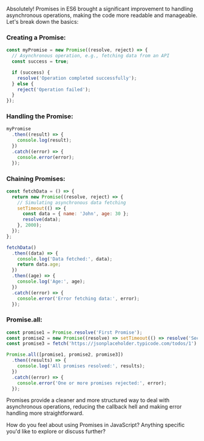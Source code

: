 Absolutely! Promises in ES6 brought a significant improvement to handling asynchronous operations, making the code more readable and manageable. Let's break down the basics:

### Creating a Promise:

```javascript
const myPromise = new Promise((resolve, reject) => {
  // Asynchronous operation, e.g., fetching data from an API
  const success = true;

  if (success) {
    resolve('Operation completed successfully');
  } else {
    reject('Operation failed');
  }
});
```

### Handling the Promise:

```javascript
myPromise
  .then((result) => {
    console.log(result);
  })
  .catch((error) => {
    console.error(error);
  });
```

### Chaining Promises:

```javascript
const fetchData = () => {
  return new Promise((resolve, reject) => {
    // Simulating asynchronous data fetching
    setTimeout(() => {
      const data = { name: 'John', age: 30 };
      resolve(data);
    }, 2000);
  });
};

fetchData()
  .then((data) => {
    console.log('Data fetched:', data);
    return data.age;
  })
  .then((age) => {
    console.log('Age:', age);
  })
  .catch((error) => {
    console.error('Error fetching data:', error);
  });
```

### Promise.all:

```javascript
const promise1 = Promise.resolve('First Promise');
const promise2 = new Promise((resolve) => setTimeout(() => resolve('Second Promise'), 2000));
const promise3 = fetch('https://jsonplaceholder.typicode.com/todos/1').then(response => response.json());

Promise.all([promise1, promise2, promise3])
  .then((results) => {
    console.log('All promises resolved:', results);
  })
  .catch((error) => {
    console.error('One or more promises rejected:', error);
  });
```

Promises provide a cleaner and more structured way to deal with asynchronous operations, reducing the callback hell and making error handling more straightforward.

How do you feel about using Promises in JavaScript? Anything specific you'd like to explore or discuss further?

